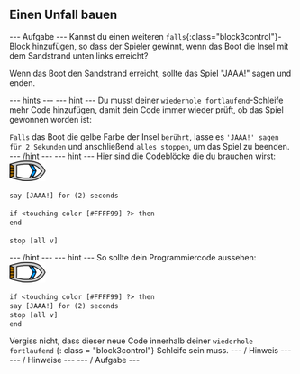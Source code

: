 ## Einen Unfall bauen

\--- Aufgabe \--- Kannst du einen weiteren `falls`{:class="block3control"}-Block hinzufügen, so dass der Spieler gewinnt, wenn das Boot die Insel mit dem Sandstrand unten links erreicht?

Wenn das Boot den Sandstrand erreicht, sollte das Spiel "JAAA!" sagen und enden.

\--- hints \--- \--- hint \--- Du musst deiner `wiederhole fortlaufend`-Schleife mehr Code hinzufügen, damit dein Code immer wieder prüft, ob das Spiel gewonnen worden ist:

`Falls` das Boot die gelbe Farbe der Insel `berührt`, lasse es `'JAAA!' sagen für 2 Sekunden` und anschließend `alles stoppen`, um das Spiel zu beenden. \--- /hint \--- \--- hint \--- Hier sind die Codeblöcke die du brauchen wirst: ![Boot-Kostüm](images/boat_resize.png)

```blocks3
say [JAAA!] for (2) seconds

if <touching color [#FFFF99] ?> then
end

stop [all v]

```

\--- /hint \--- \--- hint \--- So sollte dein Programmiercode aussehen: ![Boot-Kostüm](images/boat_resize.png)

```blocks3
if <touching color [#FFFF99] ?> then
say [JAAA!] for (2) seconds
stop [all v]
end
```

Vergiss nicht, dass dieser neue Code innerhalb deiner ` wiederhole fortlaufend ` {: class = "block3control"} Schleife sein muss. \--- / Hinweis \--- \--- / Hinweise \--- \--- / Aufgabe \---